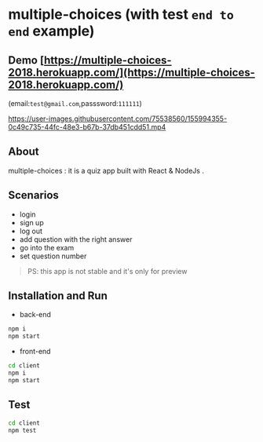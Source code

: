 # multiple-choices (with test `end to end` example)

## Demo [https://multiple-choices-2018.herokuapp.com/](https://multiple-choices-2018.herokuapp.com/)
(email:`test@gmail.com`,passsword:`111111`)

https://user-images.githubusercontent.com/75538560/155994355-0c49c735-44fc-48e3-b67b-37db451cdd51.mp4

## About
multiple-choices : it is a quiz app built with React & NodeJs .

## Scenarios 

- login
- sign up
- log out 
- add question with the right answer
- go into the exam 
- set question number
 
> PS: this app is not stable and it's only for preview
 
## Installation and Run

- back-end
```sh
npm i
npm start
``` 
- front-end 
```sh
cd client
npm i
npm start
``` 

## Test

```sh
cd client
npm test
``` 
